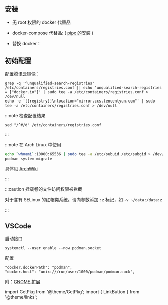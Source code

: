## 安装

- 无 root 权限的 docker 代替品

  <GetPkg name="podman" apt dnf pacman />

- <p>docker-compose 代替品:
  ( <a href="/docs/devenv/modern-cli#pipx" target="_blank">pipx 的安装</a> )</p>

  <GetPkg name="podman-compose" dnf pacman pipx />

- 替换 docker：

  <GetPkg name="podman-docker" dnf apt pacman />

## 初始配置

配置腾讯云镜像：

```shell
grep -q '^unqualified-search-registries' /etc/containers/registries.conf || echo 'unqualified-search-registries = ["docker.io"]' | sudo tee -a /etc/containers/registries.conf > /dev/null
echo -e '[[registry]]\nlocation="mirror.ccs.tencentyun.com"' | sudo tee -a /etc/containers/registries.conf > /dev/null
```

:::note 检查配置结果

    sed "/^#/d" /etc/containers/registries.conf

:::

<div className="no-admonition-uppercase-title">

:::note 在 Arch Linux 中使用

```bash
echo `whoami`:10000:65536 | sudo tee -a /etc/subuid /etc/subgid > /dev/null
podman system migrate
```

具体见 [ArchWiki](https://wiki.archlinux.org/title/Podman#Rootless_Podman)

:::

</div>

:::caution 挂载卷的文件访问权限被拦截

对于含有 SELinux 的红帽类系统。请向参数添加 `:z` 标记，如 `-v ~/data:/data:z`

:::

## VSCode

启动接口

    systemctl --user enable --now podman.socket

配置

    "docker.dockerPath": "podman",
    "docker.host": "unix:///run/user/1000/podman/podman.sock",

<p><LinkButton outline href="vscode:extension/ms-azuretools.vscode-docker" name="安装" /></p>

附：[GNOME 扩展](https://extensions.gnome.org/extension/1500/containers/)

import GetPkg from '@theme/GetPkg';
import { LinkButton } from '@theme/links';

